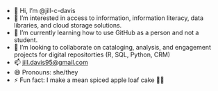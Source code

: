 - 👋 Hi, I’m @jill-c-davis
- 👀 I’m interested in access to information, information literacy, data libraries, and cloud storage solutions.
- 🌱 I’m currently learning how to use GitHub as a person and not a student.
- 💞️ I’m looking to collaborate on cataloging, analysis, and engagement projects for digital repositorties (R, SQL, Python, CRM)
- 📫 jill.davis95@gmail.com
- 😄 Pronouns: she/they
- ⚡ Fun fact: I make a mean spiced apple loaf cake 🍎🍴 

<!---
jill-c-davis/jill-c-davis is a ✨ special ✨ repository because its `README.md` (this file) appears on your GitHub profile.
You can click the Preview link to take a look at your changes.
--->
